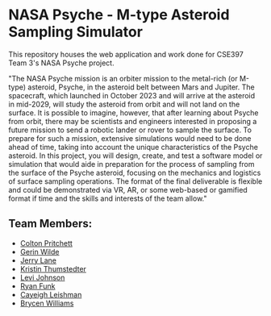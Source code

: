 # NASA Psyche - M-type Asteroid Sampling Simulator

This repository houses the web application and work done for CSE397 Team 3's NASA Psyche project.

"The NASA Psyche mission is an orbiter mission to the metal-rich (or M-type) asteroid, Psyche, in the asteroid belt between Mars and Jupiter. The spacecraft, which launched in October 2023 and will arrive at the asteroid in mid-2029, will study the asteroid from orbit and will not land on the surface.  It is possible to imagine, however, that after learning about Psyche from orbit, there may be scientists and engineers interested in proposing a future mission to send a robotic lander or rover to sample the surface. To prepare for such a mission, extensive simulations would need to be done ahead of time, taking into account the unique characteristics of the Psyche asteroid. In this project, you will design, create, and test a software model or simulation that would aide in preparation for the process of sampling from the surface of the Psyche asteroid, focusing on the mechanics and logistics of surface sampling operations. The format of the final deliverable is flexible and could be demonstrated via VR, AR, or some web-based or gamified format if time and the skills and interests of the team allow."

## Team Members:
- [Colton Pritchett](https://github.com/ColtonPritchett)
- [Gerin Wilde](https://github.com/GerinWilde1)
- [Jerry Lane](https://github.com/JRLane-CS)
- [Kristin Thumstedter](https://github.com/kristint22)
- [Levi Johnson](https://github.com/levijohnson1227)
- [Ryan Funk](https://github.com/RyanFunk2000)
- [Cayeigh Leishman](https://github.com/CayleighLeishman)
- [Brycen Williams](https://github.com/Brycenjwill)
